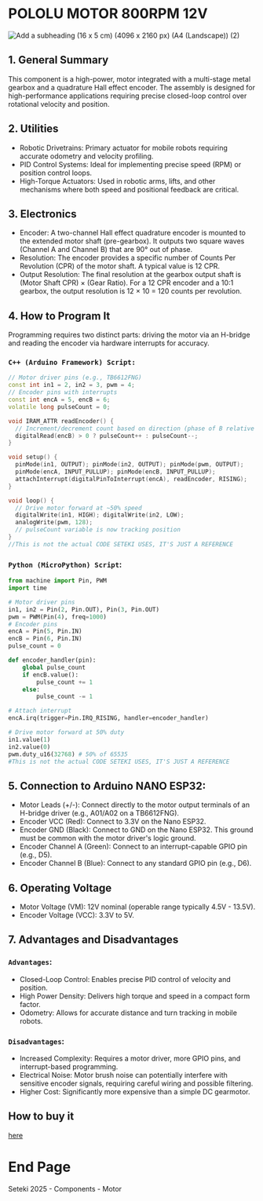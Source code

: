 # POLOLU MOTOR 800RPM 12V
![Add a subheading (16 x 5 cm) (4096 x 2160 px) (A4 (Landscape)) (2)](https://github.com/user-attachments/assets/014d874b-a253-47bc-898a-f88a3fc5cd62)

## 1. General Summary
This component is a high-power, motor integrated with a multi-stage metal gearbox and a quadrature Hall effect encoder. The assembly is designed for high-performance applications requiring precise closed-loop control over rotational velocity and position. 

## 2. Utilities
- Robotic Drivetrains: Primary actuator for mobile robots requiring accurate odometry and velocity profiling.
- PID Control Systems: Ideal for implementing precise speed (RPM) or position control loops.
- High-Torque Actuators: Used in robotic arms, lifts, and other mechanisms where both speed and positional feedback are critical.

## 3. Electronics
- Encoder: A two-channel Hall effect quadrature encoder is mounted to the extended motor shaft (pre-gearbox). It outputs two square waves (Channel A and Channel B) that are 90° out of phase.
- Resolution: The encoder provides a specific number of Counts Per Revolution (CPR) of the motor shaft. A typical value is 12 CPR.
- Output Resolution: The final resolution at the gearbox output shaft is (Motor Shaft CPR) × (Gear Ratio). For a 12 CPR encoder and a 10:1 gearbox, the output resolution is 12 × 10 = 120 counts per revolution.

## 4. How to Program It
Programming requires two distinct parts: driving the motor via an H-bridge and reading the encoder via hardware interrupts for accuracy.

### `C++ (Arduino Framework) Script:`
```ino
// Motor driver pins (e.g., TB6612FNG)
const int in1 = 2, in2 = 3, pwm = 4;
// Encoder pins with interrupts
const int encA = 5, encB = 6;
volatile long pulseCount = 0;

void IRAM_ATTR readEncoder() {
  // Increment/decrement count based on direction (phase of B relative to A)
  digitalRead(encB) > 0 ? pulseCount++ : pulseCount--;
}

void setup() {
  pinMode(in1, OUTPUT); pinMode(in2, OUTPUT); pinMode(pwm, OUTPUT);
  pinMode(encA, INPUT_PULLUP); pinMode(encB, INPUT_PULLUP);
  attachInterrupt(digitalPinToInterrupt(encA), readEncoder, RISING);
}

void loop() {
  // Drive motor forward at ~50% speed
  digitalWrite(in1, HIGH); digitalWrite(in2, LOW);
  analogWrite(pwm, 128);
  // pulseCount variable is now tracking position
}
//This is not the actual CODE SETEKI USES, IT'S JUST A REFERENCE
```

### `Python (MicroPython) Script`:

```py
from machine import Pin, PWM
import time

# Motor driver pins
in1, in2 = Pin(2, Pin.OUT), Pin(3, Pin.OUT)
pwm = PWM(Pin(4), freq=1000)
# Encoder pins
encA = Pin(5, Pin.IN)
encB = Pin(6, Pin.IN)
pulse_count = 0

def encoder_handler(pin):
    global pulse_count
    if encB.value():
        pulse_count += 1
    else:
        pulse_count -= 1

# Attach interrupt
encA.irq(trigger=Pin.IRQ_RISING, handler=encoder_handler)

# Drive motor forward at 50% duty
in1.value(1)
in2.value(0)
pwm.duty_u16(32768) # 50% of 65535
#This is not the actual CODE SETEKI USES, IT'S JUST A REFERENCE
```
## 5. Connection to Arduino NANO ESP32:
- Motor Leads (+/-): Connect directly to the motor output terminals of an H-bridge driver (e.g., A01/A02 on a TB6612FNG).
- Encoder VCC (Red): Connect to 3.3V on the Nano ESP32.
- Encoder GND (Black): Connect to GND on the Nano ESP32. This ground must be common with the motor driver's logic ground.
- Encoder Channel A (Green): Connect to an interrupt-capable GPIO pin (e.g., D5).
- Encoder Channel B (Blue): Connect to any standard GPIO pin (e.g., D6).

## 6. Operating Voltage
- Motor Voltage (VM): 12V nominal (operable range typically 4.5V - 13.5V).
- Encoder Voltage (VCC): 3.3V to 5V.

## 7. Advantages and Disadvantages
### `Advantages`:
- Closed-Loop Control: Enables precise PID control of velocity and position.
- High Power Density: Delivers high torque and speed in a compact form factor.
- Odometry: Allows for accurate distance and turn tracking in mobile robots.

### `Disadvantages`:
- Increased Complexity: Requires a motor driver, more GPIO pins, and interrupt-based programming.
- Electrical Noise: Motor brush noise can potentially interfere with sensitive encoder signals, requiring careful wiring and possible filtering.
- Higher Cost: Significantly more expensive than a simple DC gearmotor.

## How to buy it
[here](https://www.pololu.com/product/4862)

# End Page
Seteki 2025 - Components - Motor
